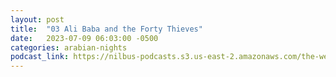 ```yaml
---
layout: post
title:  "03 Ali Baba and the Forty Thieves"
date:   2023-07-09 06:03:00 -0500
categories: arabian-nights
podcast_link: https://nilbus-podcasts.s3.us-east-2.amazonaws.com/the-well-trained-mind/Arabian%20Nights/03%20Ali%20Baba%20and%20the%20Forty%20Thieves.mp3
---
```

